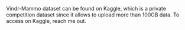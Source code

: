 Vindr-Mammo dataset can be found on Kaggle, which is a private competition dataset since it allows to upload more than 100GB data. To access on Kaggle, reach me out.
